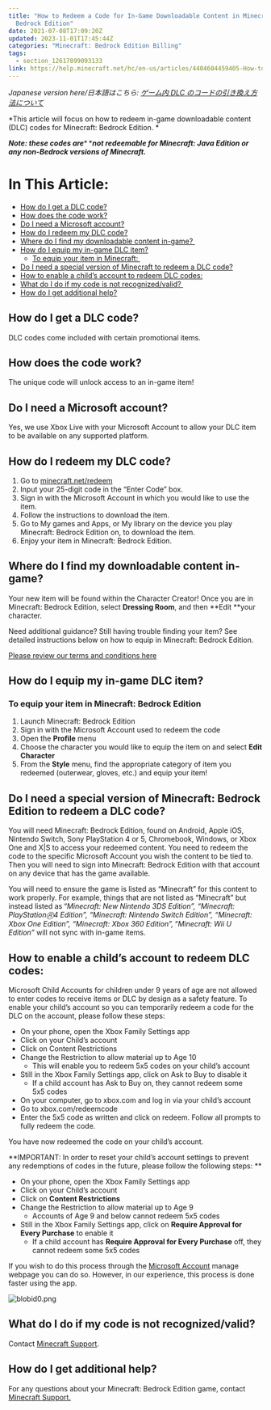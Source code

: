 ```yaml
---
title: "How to Redeem a Code for In-Game Downloadable Content in Minecraft:
  Bedrock Edition"
date: 2021-07-08T17:09:20Z
updated: 2023-11-01T17:45:44Z
categories: "Minecraft: Bedrock Edition Billing"
tags:
  - section_12617899093133
link: https://help.minecraft.net/hc/en-us/articles/4404604459405-How-to-Redeem-a-Code-for-In-Game-Downloadable-Content-in-Minecraft-Bedrock-Edition
---
```


*Japanese version here/日本語はこちら: [ゲーム内 DLC のコードの引き換え方法について](https://help.minecraft.net/hc/en-us/articles/4411178613005)*

*This article will focus on how to redeem in-game downloadable content (DLC) codes for Minecraft: Bedrock Edition. *

***Note: these codes are**** ****not redeemable for Minecraft: Java Edition or any non-Bedrock versions of Minecraft.*** 

# In This Article:

- [How do I get a DLC code?](#how-do-i-get-a-dlc-code)
- [How does the code work?](#how-does-the-code-work)
- [Do I need a Microsoft account?](#do-i-need-a-microsoft-account)
- [How do I redeem my DLC code?](#how-do-i-redeem-my-dlc-code)
- [Where do I find my downloadable content in-game? ](#where-do-i-find-my-downloadable-content-in-game)
- [How do I equip my in-game DLC item?](#how-do-i-equip-my-in-game-dlc-item)
  - [To equip your item in Minecraft: ](#to-equip-your-item-in-minecraft-bedrock-edition)
- [Do I need a special version of Minecraft to redeem a DLC code?](#do-i-need-a-special-version-of-minecraft-bedrock-edition-to-redeem-a-dlc-code)
- [How to enable a child’s account to redeem DLC codes:](#how-to-enable-a-childs-account-to-redeem-dlc-codes)
- [What do I do if my code is not recognized/valid? ](#what-do-i-do-if-my-code-is-not-recognizedvalid)
- [How do I get additional help?](#how-do-i-get-additional-help)

## How do I get a DLC code?

DLC codes come included with certain promotional items.

## How does the code work?

The unique code will unlock access to an in-game item! 

## Do I need a Microsoft account?

Yes, we use Xbox Live with your Microsoft Account to allow your DLC item to be available on any supported platform. 

## How do I redeem my DLC code?

1.  Go to [minecraft.net/redeem](https://minecraft.net/redeem) 
2.  Input your 25-digit code in the “Enter Code” box.
3.  Sign in with the Microsoft Account in which you would like to use the item.
4.  Follow the instructions to download the item.
5.  Go to My games and Apps, or My library on the device you play Minecraft: Bedrock Edition on, to download the item. 
6.  Enjoy your item in Minecraft: Bedrock Edition.

## Where do I find my downloadable content in-game? 

Your new item will be found within the Character Creator! Once you are in Minecraft: Bedrock Edition, select **Dressing Room**, and then **Edit **your character. 

Need additional guidance? Still having trouble finding your item? See detailed instructions below on how to equip in Minecraft: Bedrock Edition. 

[Please review our terms and conditions here](https://account.mojang.com/terms)   

## How do I equip my in-game DLC item?

### To equip your item in Minecraft: Bedrock Edition 

1.  Launch Minecraft: Bedrock Edition
2.  Sign in with the Microsoft Account used to redeem the code 
3.  Open the **Profile** menu 
4.  Choose the character you would like to equip the item on and select **Edit Character**
5.  From the **Style** menu, find the appropriate category of item you redeemed (outerwear, gloves, etc.) and equip your item! 

## Do I need a special version of Minecraft: Bedrock Edition to redeem a DLC code?

You will need Minecraft: Bedrock Edition, found on Android, Apple iOS, Nintendo Switch, Sony PlayStation 4 or 5, Chromebook, Windows, or Xbox One and X\|S to access your redeemed content. You need to redeem the code to the specific Microsoft Account you wish the content to be tied to. Then you will need to sign into Minecraft: Bedrock Edition with that account on any device that has the game available.

You will need to ensure the game is listed as “Minecraft” for this content to work properly. For example, things that are not listed as “Minecraft” but instead listed as *“Minecraft: New Nintendo 3DS Edition”, “Minecraft: PlayStation🄬4 Edition”, “Minecraft: Nintendo Switch Edition”, “Minecraft: Xbox One Edition”, “Minecraft: Xbox 360 Edition”, “Minecraft: Wii U Edition”* will not sync with in-game items.  

## How to enable a child’s account to redeem DLC codes:

Microsoft Child Accounts for children under 9 years of age are not allowed to enter codes to receive items or DLC by design as a safety feature. To enable your child’s account so you can temporarily redeem a code for the DLC on the account, please follow these steps: 

- On your phone, open the Xbox Family Settings app 
- Click on your Child’s account 
- Click on Content Restrictions 
- Change the Restriction to allow material up to Age 10 
  - This will enable you to redeem 5x5 codes on your child’s account 
- Still in the Xbox Family Settings app, click on Ask to Buy to disable it 
  - If a child account has Ask to Buy on, they cannot redeem some 5x5 codes 
- On your computer, go to xbox.com and log in via your child’s account 
- Go to xbox.com/redeemcode 
- Enter the 5x5 code as written and click on redeem. Follow all prompts to fully redeem the code. 

You have now redeemed the code on your child’s account. 

**IMPORTANT: In order to reset your child’s account settings to prevent any redemptions of codes in the future, please follow the following steps: **

- On your phone, open the Xbox Family Settings app 
- Click on your Child’s account 
- Click on **Content Restrictions** 
- Change the Restriction to allow material up to Age 9 
  - Accounts of Age 9 and below cannot redeem 5x5 codes 
- Still in the Xbox Family Settings app, click on **Require Approval for Every Purchase** to enable it 
  - If a child account has **Require Approval for Every Purchase** off, they cannot redeem some 5x5 codes 

If you wish to do this process through the [Microsoft Account](https://support.xbox.com/en-US/help/family-online-safety/online-safety/manage-online-safety-and-privacy-settings-xbox-one) manage webpage you can do so. However, in our experience, this process is done faster using the app.

![blobid0.png](https://minecrafthelp.zendesk.com/hc/article_attachments/4404610102285)

## What do I do if my code is not recognized/valid? 

Contact [Minecraft ](https://aka.ms/Minecraft-Support)[Support](https://aka.ms/Minecraft-Support).

## How do I get additional help?

For any questions about your Minecraft: Bedrock Edition game, contact [Minecraft Support.](https://aka.ms/Minecraft-Support)
